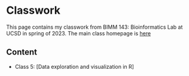 # Classwork

This page contains my classwork from BIMM 143: Bioinformatics Lab at UCSD in spring of 2023. The main class homepage is [here](https://marcos-diazg.github.io/BIMM143_SP23/)

## Content

-    Class 5: [Data exploration and visualization in R]
